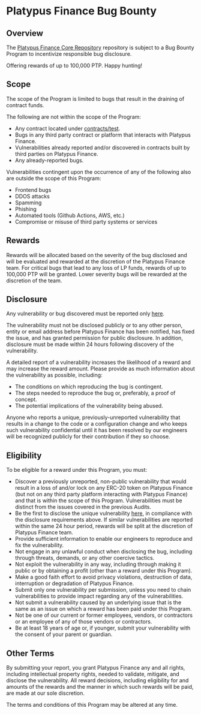 # Platypus Finance Bug Bounty

## Overview

The [Platypus Finance Core Repository](https://github.com/platypus-finance/core) repository is subject to a Bug Bounty Program to incentivize responsible bug disclosure.

Offering rewards of up to 100,000 PTP. Happy hunting!

## Scope

The scope of the Program is limited to bugs that result in the draining of contract funds.

The following are not within the scope of the Program:

- Any contract located under [contracts/test](./contracts/test).
- Bugs in any third party contract or platform that interacts with Platypus Finance.
- Vulnerabilities already reported and/or discovered in contracts built by third parties on Platypus Finance.
- Any already-reported bugs.

Vulnerabilities contingent upon the occurrence of any of the following also are outside the scope of this Program:

- Frontend bugs
- DDOS attacks
- Spamming
- Phishing
- Automated tools (Github Actions, AWS, etc.)
- Compromise or misuse of third party systems or services

## Rewards

Rewards will be allocated based on the severity of the bug disclosed and will be evaluated and rewarded at the discretion of the Platypus Finance team. For critical bugs that lead to any loss of LP funds, rewards of up to 100,000 PTP will be granted. Lower severity bugs will be rewarded at the discretion of the team.

## Disclosure

Any vulnerability or bug discovered must be reported only [here](https://firebasehostingproxy.page.link/198886819888/forms.gle/cz5QPARFTjoM72Rj8).

The vulnerability must not be disclosed publicly or to any other person, entity or email address before Platypus Finance has been notified, has fixed the issue, and has granted permission for public disclosure. In addition, disclosure must be made within 24 hours following discovery of the vulnerability.

A detailed report of a vulnerability increases the likelihood of a reward and may increase the reward amount. Please provide as much information about the vulnerability as possible, including:

- The conditions on which reproducing the bug is contingent.
- The steps needed to reproduce the bug or, preferably, a proof of concept.
- The potential implications of the vulnerability being abused.

Anyone who reports a unique, previously-unreported vulnerability that results in a change to the code or a configuration change and who keeps such vulnerability confidential until it has been resolved by our engineers will be recognized publicly for their contribution if they so choose.

## Eligibility

To be eligible for a reward under this Program, you must:

- Discover a previously unreported, non-public vulnerability that would result in a loss of and/or lock on any ERC-20 token on Platypus Finance (but not on any third party platform interacting with Platypus Finance) and that is within the scope of this Program. Vulnerabilities must be distinct from the issues covered in the previous Audits.
- Be the first to disclose the unique vulnerability [here](https://firebasehostingproxy.page.link/198886819888/forms.gle/cz5QPARFTjoM72Rj8), in compliance with the disclosure requirements above. If similar vulnerabilities are reported within the same 24 hour period, rewards will be split at the discretion of Platypus Finance team.
- Provide sufficient information to enable our engineers to reproduce and fix the vulnerability.
- Not engage in any unlawful conduct when disclosing the bug, including through threats, demands, or any other coercive tactics.
- Not exploit the vulnerability in any way, including through making it public or by obtaining a profit (other than a reward under this Program).
- Make a good faith effort to avoid privacy violations, destruction of data, interruption or degradation of Platypus Finance.
- Submit only one vulnerability per submission, unless you need to chain vulnerabilities to provide impact regarding any of the vulnerabilities.
- Not submit a vulnerability caused by an underlying issue that is the same as an issue on which a reward has been paid under this Program.
- Not be one of our current or former employees, vendors, or contractors or an employee of any of those vendors or contractors.
- Be at least 18 years of age or, if younger, submit your vulnerability with the consent of your parent or guardian.

## Other Terms

By submitting your report, you grant Platypus Finance any and all rights, including intellectual property rights, needed to validate, mitigate, and disclose the vulnerability. All reward decisions, including eligibility for and amounts of the rewards and the manner in which such rewards will be paid, are made at our sole discretion.

The terms and conditions of this Program may be altered at any time.
